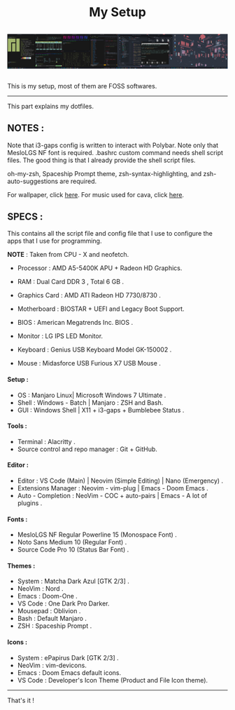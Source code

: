 <div style="display : flex ; justify-content : center" align="center">

<h1>My Setup</h1>

</div>

<div style="display : flex ; justify-content : center" align="center">

![Showcase-1](/showcases/1.png)

<hr>

![Showcase-2](/showcases/2.png)

<hr>

![Showcase-3](/showcases/3.png)

<hr>

![Showcase-4](/showcases/4.png)


</div>

This is my setup, most of them are FOSS softwares.

---------------------------------------

This part explains my dotfiles.

## NOTES :

Note that i3-gaps config is written to interact with Polybar.
Note only that MesloLGS NF font is required.
.bashrc custom command needs shell script files.
The good thing is that I already provide the shell script files.

oh-my-zsh, Spaceship Prompt theme, 
zsh-syntax-highlighting, and zsh-auto-suggestions are required.

For wallpaper, click [here](https://www.peakpx.com/en/hd-wallpaper-desktop-vpsqb).
For music used for cava, click [here](https://www.youtube.com/watch?v=SKricIeeru0).

## SPECS :

This contains all the script file and config file that I use to configure the apps that I use for programming.

**NOTE** : Taken from CPU - X and neofetch.

- Processor : AMD A5-5400K APU + Radeon HD Graphics.
- RAM : Dual Card DDR 3 , Total 6 GB .
- Graphics Card : AMD ATI Radeon HD 7730/8730 .

- Motherboard : BIOSTAR + UEFI and Legacy Boot Support.
- BIOS : American Megatrends Inc. BIOS .

- Monitor : LG IPS LED Monitor.
- Keyboard : Genius USB Keyboard Model GK-150002 .
- Mouse : Midasforce USB Furious X7 USB Mouse .

#### Setup :

- OS : Manjaro Linux| Microsoft Windows 7 Ultimate .
- Shell : Windows - Batch | Manjaro : ZSH and Bash.
- GUI : Windows Shell | X11 + i3-gaps + Bumblebee Status .

#### Tools :

- Terminal : Alacritty .
- Source control and repo manager : Git + GitHub.

#### Editor :

- Editor : VS Code (Main) | Neovim (Simple Editing) | Nano (Emergency) .
- Extensions Manager : Neovim - vim-plug | Emacs - Doom Emacs .
- Auto - Completion : NeoVim - COC + auto-pairs | Emacs - A lot of plugins .

#### Fonts :

- MesloLGS NF Regular Powerline 15 (Monospace Font) .
- Noto Sans Medium 10 (Regular Font) .
- Source Code Pro 10 (Status Bar Font) .

#### Themes :

- System : Matcha Dark Azul [GTK 2/3] .
- NeoVim : Nord .
- Emacs : Doom-One .
- VS Code : One Dark Pro Darker.
- Mousepad : Oblivion .
- Bash : Default Manjaro .
- ZSH : Spaceship Prompt .

#### Icons :

- System : ePapirus Dark [GTK 2/3] .
- NeoVim : vim-devicons.
- Emacs : Doom Emacs default icons.
- VS Code : Developer's Icon Theme (Product and File Icon theme).

---------------------------------------

That's it !
